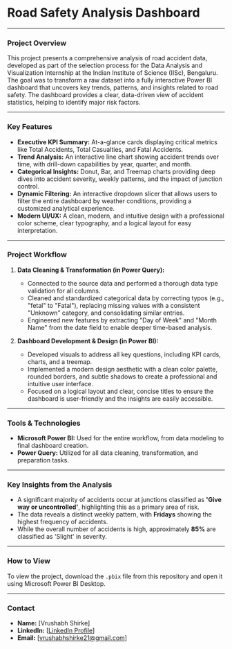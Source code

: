 # Road Safety Analysis Dashboard



---

### Project Overview

This project presents a comprehensive analysis of road accident data, developed as part of the selection process for the Data Analysis and Visualization Internship at the Indian Institute of Science (IISc), Bengaluru. The goal was to transform a raw dataset into a fully interactive Power BI dashboard that uncovers key trends, patterns, and insights related to road safety. The dashboard provides a clear, data-driven view of accident statistics, helping to identify major risk factors.

---

### Key Features

* **Executive KPI Summary:** At-a-glance cards displaying critical metrics like Total Accidents, Total Casualties, and Fatal Accidents.
* **Trend Analysis:** An interactive line chart showing accident trends over time, with drill-down capabilities by year, quarter, and month.
* **Categorical Insights:** Donut, Bar, and Treemap charts providing deep dives into accident severity, weekly patterns, and the impact of junction control.
* **Dynamic Filtering:** An interactive dropdown slicer that allows users to filter the entire dashboard by weather conditions, providing a customized analytical experience.
* **Modern UI/UX:** A clean, modern, and intuitive design with a professional color scheme, clear typography, and a logical layout for easy interpretation.

---

### Project Workflow

1.  **Data Cleaning & Transformation (in Power Query):**
    * Connected to the source data and performed a thorough data type validation for all columns.
    * Cleaned and standardized categorical data by correcting typos (e.g., "fetal" to "Fatal"), replacing missing values with a consistent "Unknown" category, and consolidating similar entries.
    * Engineered new features by extracting "Day of Week" and "Month Name" from the date field to enable deeper time-based analysis.

2.  **Dashboard Development & Design (in Power BI):**
    * Developed visuals to address all key questions, including KPI cards, charts, and a treemap.
    * Implemented a modern design aesthetic with a clean color palette, rounded borders, and subtle shadows to create a professional and intuitive user interface.
    * Focused on a logical layout and clear, concise titles to ensure the dashboard is user-friendly and the insights are easily accessible.

---

### Tools & Technologies

* **Microsoft Power BI:** Used for the entire workflow, from data modeling to final dashboard creation.
* **Power Query:** Utilized for all data cleaning, transformation, and preparation tasks.

---

### Key Insights from the Analysis

* A significant majority of accidents occur at junctions classified as **'Give way or uncontrolled'**, highlighting this as a primary area of risk.
* The data reveals a distinct weekly pattern, with **Fridays** showing the highest frequency of accidents.
* While the overall number of accidents is high, approximately **85%** are classified as 'Slight' in severity.

---

### How to View

To view the project, download the `.pbix` file from this repository and open it using Microsoft Power BI Desktop.

---

### Contact

* **Name:** [Vrushabh Shirke]
* **LinkedIn:** [[LinkedIn Profile](https://in.linkedin.com/in/vrushabhshirke)]
* **Email:** [vrushabhshirke21@gmail.com]

